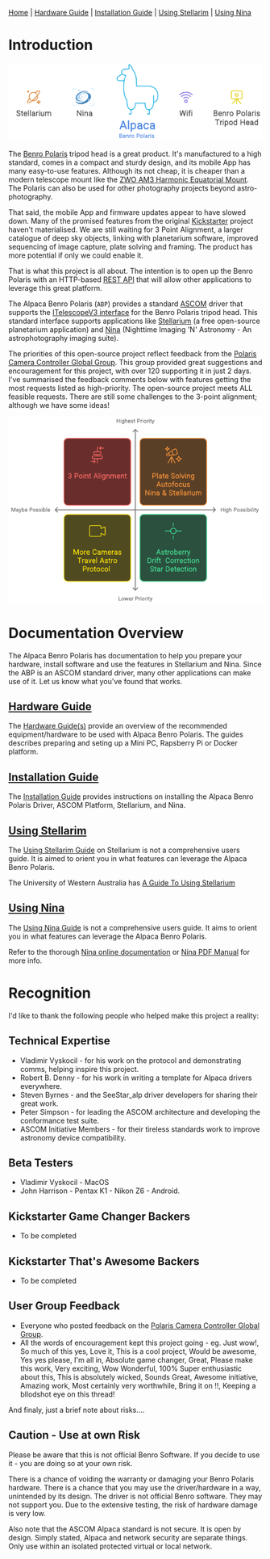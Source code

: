 [Home](./README.md) | [Hardware Guide](docs/hardware.md) | [Installation Guide](docs/installation.md) | [Using Stellarim](docs/stellarium.md) | [Using Nina](docs/nina.md)

# Introduction
![Overview](docs/images/abp-overview.png)

The [Benro Polaris](https://www.benro-polaris.com/) tripod head is a great product. It's manufactured to a high standard, comes in a compact and sturdy design, and its mobile App has many easy-to-use features. Although its not cheap, it is cheaper than a modern telescope mount like the [ZWO AM3 Harmonic Equatorial Mount](https://www.zwoastro.com/product/zwo-am3-harmonic-equatorial-mount/). The Polaris can also be used for other photography projects beyond astro-photography.

That said, the mobile App and firmware updates appear to have slowed down. Many of the promised features from the original [Kickstarter](https://www.kickstarter.com/projects/benropolaris/polaris-smart-electric-tripod-head) project haven't materialised. We are still waiting for 3 Point Alignment, a larger catalogue of deep sky objects, linking with planetarium software, improved sequencing of image capture, plate solving and framing. The product has more potential if only we could enable it.

That is what this project is all about. The intention is to open up the Benro Polaris with an HTTP-based [REST API](https://www.ibm.com/topics/rest-apis) that will allow other applications to leverage this great platform. 

The Alpaca Benro Polaris (`ABP`) provides a standard [ASCOM](https://ascom-standards.org/) driver that supports the  [ITelescopeV3 interface](https://ascom-standards.org/Help/Developer/html/T_ASCOM_DeviceInterface_ITelescopeV3.htm) for the Benro Polaris tripod head. This standard interface supports applications like [Stellarium](https://stellarium.org/en/) (a free open-source planetarium application) and [Nina](https://nighttime-imaging.eu/) (Nighttime Imaging 'N' Astronomy - An astrophotography imaging suite). 

The priorities of this open-source project reflect feedback from the [Polaris Camera Controller Global Group](https://www.facebook.com/groups/326138891873755). This group provided great suggestions and encouragement for this project, with over 120 supporting it in just 2 days. I've summarised the feedback comments below with features getting the most requests listed as high-priority. The open-source project meets ALL feasible requests. There are still some challenges to the 3-point alignment; although we have some ideas!

![Overview](docs/images/abp-priorities.png)

# Documentation Overview
The Alpaca Benro Polaris has documentation to help you prepare your hardware, install software and use the features in Stellarium and Nina. Since the ABP is an ASCOM standard driver, many other applications can make use of it. Let us know what you've found that works.

## [Hardware Guide](./docs/hardware.md)
The [Hardware Guide(s)](./docs/hardware.md) provide an overview of the recommended equipment/hardware to be used with Alpaca Benro Polaris. The guides describes preparing and seting up a Mini PC, Rapsberry Pi or Docker platform.

## [Installation Guide](./docs/installation.md)
The [Installation Guide](./docs/installation.md) provides instructions on installing the Alpaca Benro Polaris Driver, ASCOM Platform, Stellarium, and Nina.

## [Using Stellarim](./docs/stellarium.md)
The [Using Stellarim Guide](./docs/stellarium.md) on Stellarium is not a comprehensive users guide. It is aimed to orient you in what features can leverage the Alpaca Benro Polaris. 

The University of Western Australia has [A Guide To Using Stellarium](https://nighttime-imaging.eu/docs/master/site/pdf/Manual.pdf)

## [Using Nina](./docs/nina.md)
The [Using Nina Guide](./docs/nina.md) is not a comprehensive users guide. It aims to orient you in what features can leverage the Alpaca Benro Polaris. 

Refer to the thorough [Nina online documentation](https://nighttime-imaging.eu/docs/master/site/) or [Nina PDF Manual](https://nighttime-imaging.eu/docs/master/site/pdf/Manual.pdf) for more info.

# Recognition
I'd like to thank the following people who helped make this project a reality:

## Technical Expertise
* Vladimir Vyskocil - for his work on the protocol and demonstrating comms, helping inspire this project.
* Robert B. Denny - for his work in writing a template for Alpaca drivers everywhere.
* Steven Byrnes - and the SeeStar_alp driver developers for sharing their great work.
* Peter Simpson - for leading the ASCOM architecture and developing the conformance test suite.
* ASCOM Initiative Members - for their tireless standards work to improve astronomy  device  compatibility. 

## Beta Testers
* Vladimir Vyskocil - MacOS
* John Harrison - Pentax K1 - Nikon Z6 - Android.

## Kickstarter Game Changer Backers
* To be completed

## Kickstarter That's Awesome Backers
* To be completed

## User Group Feedback
* Everyone who posted feedback on the [Polaris Camera Controller Global Group](https://www.facebook.com/groups/326138891873755).
* All the words of encouragement kept this project going  - eg. Just wow!, So much of this yes, Love it, This is a cool project, Would be awesome, Yes yes please, I'm all in, Absolute game changer, Great, Please make this work, Very exciting, Wow Wonderful, 100% Super enthusiastic about this, This is absolutely wicked, Sounds Great, Awesome initiative, Amazing work, Most certainly very worthwhile, Bring it on !!, Keeping a bllodshot eye on this thread!
  
And finaly, just a brief note about risks....

## Caution - Use at own Risk
Please be aware that this is not official Benro Software. If you decide to use it - you are doing so at your own risk.

There is a chance of voiding the warranty or damaging your Benro Polaris hardware. There is a chance that you may use the driver/hardware in a way, unintended by its design. The driver is not official Benro software. They may not support you. Due to the extensive testing, the risk of hardware damage is very low.

Also note that the ASCOM Alpaca standard is not secure. It is open by design. Simply stated, Alpaca and network security are separate things. Only use within an isolated protected virtual or local network.